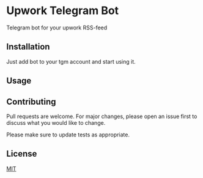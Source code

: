 # Upwork Telegram Bot

Telegram bot for your upwork RSS-feed

## Installation

Just add bot to your tgm account and start using it.

## Usage

## Contributing

Pull requests are welcome. For major changes, please open an issue first to discuss what you would like to change.

Please make sure to update tests as appropriate.

## License

[MIT](https://choosealicense.com/licenses/mit/)
